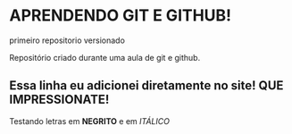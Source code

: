 # APRENDENDO GIT E GITHUB!
 primeiro repositorio versionado

 Repositório criado durante uma aula de git e github.


Essa linha eu adicionei diretamente no site! QUE IMPRESSIONATE!
------------------------------------------------------------------
Testando letras em **NEGRITO** e em *ITÁLICO*
